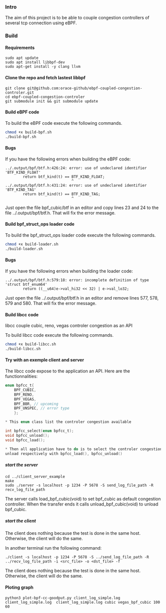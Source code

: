 ### Intro

The aim of this project is to be able to couple congestion controllers of several tcp connection using eBPF. 

### Build

#### Requirements

```
sudo apt update
sudo apt install libbpf-dev
sudo apt-get install -y clang llvm  
```
#### Clone the repo and fetch lastest libbpf

```
git clone git@github.com:orace-github/ebpf-coupled-congestion-controler.git
cd ebpf-coupled-congestion-controler
git submodule init && git submodule update
```

#### Build eBPF code

To build the eBPF code execute the following commands.

```Bash
chmod +x build-bpf.sh
./build-bpf.sh
```

#### Bugs

If you have the following errors when building the eBPF code:

```
../.output/bpf/btf.h:426:24: error: use of undeclared identifier 'BTF_KIND_FLOAT'
        return btf_kind(t) == BTF_KIND_FLOAT;
                              ^
../.output/bpf/btf.h:431:24: error: use of undeclared identifier 'BTF_KIND_TAG'
        return btf_kind(t) == BTF_KIND_TAG;
                              ^

```

Just open the file bpf_cubic/btf in an editor and copy lines 23 and 24 to the file ../.output/bpf/btf.h. 
That will fix the error message.

#### Build bpf_struct_ops loader code

To build the bpf_struct_ops loader code execute the following commands.

```Bash
chmod +x build-loader.sh
./build-loader.sh
```

#### Bugs

If you have the following errors when building the loader code:

```
../.output/bpf/btf.h:579:18: error: incomplete definition of type 'struct btf_enum64'
        return ((__u64)e->val_hi32 << 32) | e->val_lo32;

```

Just open the file ../.output/bpf/btf.h in an editor and remove lines 577, 578, 579 and 580.
That will fix the error message.

#### Build libcc code

libcc couple cubic, reno, vegas controler congestion as an API

To build libcc code execute the following commands.

```Bash
chmod +x build-libcc.sh
./build-libcc.sh
```

#### Try with an exemple client and server

The libcc code expose to the application an API. Here are the functionnalities:

```C
enum bpfcc_t{
    BPF_CUBIC,
    BPF_RENO,
    BPF_VEGAS,
    BPF_BBR, // upcoming
    BPF_UNSPEC, // error type
    };

* This enum class list the controler congestion available

int bpfcc_select(enum bpfcc_t);
void bpfcc_unload();
void bpfcc_load();

* Then all application have to do is to select the controler congestion with enum bpfcc_t type, load and
unload respectively with bpfcc_load(), bpfcc_unload()
```

##### start the server

```
cd ../client_server_example
make
sudo ./server -s localhost -p 1234 -P 5678 -S send_log_file_path -R recv_log_file_path
```
The server calls load_bpf_cubic(void) to set bpf_cubic as default congestion controller. When the transfer ends
it calls  unload_bpf_cubic(void) to unload bpf_cubic.

##### start the client

The client does nothing because the test is done in the same host. Otherwise, the client will do the same.

In another terminal run the following command:

```
./client -s localhost -p 1234 -P 5678 -S ../send_log_file_path -R ../recv_log_file_path -i <src_file> -o <dst_file> -f
```

The client does nothing because the test is done in the same host. Otherwise, the client will do the same.

#### Ploting graph

```
python3 plot-bpf-cc-goodput.py client_log_simple.log client_log_simple.log  client_log_simple.log cubic vegas_bpf_cubic 100 60
```
